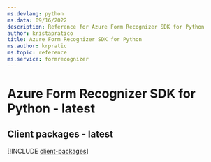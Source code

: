 ```yaml
---
ms.devlang: python
ms.data: 09/16/2022
description: Reference for Azure Form Recognizer SDK for Python
author: kristapratico
title: Azure Form Recognizer SDK for Python
ms.author: krpratic
ms.topic: reference
ms.service: formrecognizer
---
```

# Azure Form Recognizer SDK for Python - latest

## Client packages - latest
[!INCLUDE [client-packages](form-recognizer-client-index.md)]